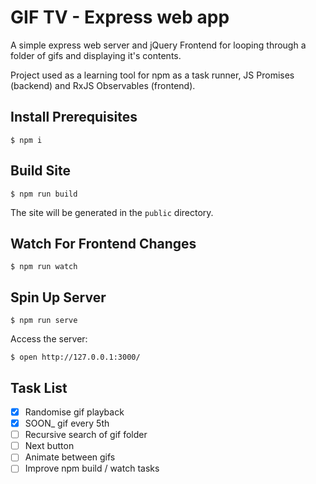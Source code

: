 
# GIF TV - Express web app

A simple express web server and jQuery Frontend for looping through a folder of gifs and displaying it's contents.

Project used as a learning tool for npm as a task runner, JS Promises (backend) and RxJS Observables (frontend).

## Install Prerequisites

```shell
$ npm i
```

## Build Site

```shell
$ npm run build
```

The site will be generated in the `public` directory.

## Watch For Frontend Changes

```shell
$ npm run watch
```

## Spin Up Server

```shell
$ npm run serve
```

Access the server:

```shell
$ open http://127.0.0.1:3000/
```

## Task List

- [x] Randomise gif playback
- [x] SOON_ gif every 5th
- [ ] Recursive search of gif folder
- [ ] Next button
- [ ] Animate between gifs
- [ ] Improve npm build / watch tasks
